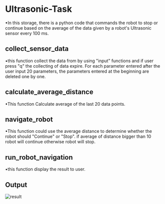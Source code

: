 # Ultrasonic-Task
•In this storage, there is a python code that commands the robot to stop or continue 
based on the average of the data given by a robot's Ultrasonic sensor every 100 ms.

## collect_sensor_data

•this function collect the data from by using "input" functions and if user press "q" the collecting of data expire.
For each parameter entered after the user input 20 parameters, the parameters entered at the beginning are deleted one by one.

## calculate_average_distance
•This function Calculate average of the last 20 data points.

## navigate_robot
•This function could use the average distance to determine whether the robot should "Continue" or "Stop".
if average of distance bigger than 10 robot will continue otherwise robot will stop.

## run_robot_navigation
•this function display the result to user.

## Output

![result](https://github.com/OsmanErunali/Ultrasonic-Task/assets/109237631/8e9adb9e-ea5f-4ed8-a0e9-7726b04f1ee2)

